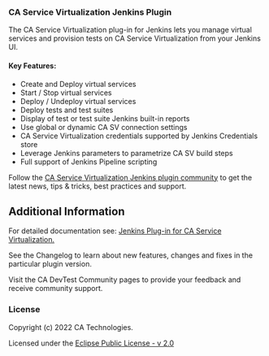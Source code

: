 ### CA Service Virtualization Jenkins Plugin

The CA Service Virtualization plug-in for Jenkins lets you manage virtual services and provision tests on CA Service Virtualization from your Jenkins UI.

#### Key Features:

* Create and Deploy virtual services
* Start / Stop virtual services
* Deploy / Undeploy virtual services
* Deploy tests and test suites
* Display of test or test suite Jenkins built-in reports
* Use global or dynamic CA SV connection settings
* CA Service Virtualization credentials supported by Jenkins Credentials store
* Leverage Jenkins parameters to parametrize CA SV build steps
* Full support of Jenkins Pipeline scripting

Follow the [CA Service Virtualization Jenkins plugin community](https://community.broadcom.com/enterprisesoftware/communities/communityhomeblogs?CommunityKey=94bda077-625b-4914-8ac3-c88a06c2cc23) to get the latest news, tips & tricks, best practices and support.

## Additional Information
For detailed documentation see: [Jenkins Plug-in for CA Service Virtualization.](https://techdocs.broadcom.com/casv-jenkins-plugin)

See the Changelog to learn about new features, changes and fixes in the particular plugin version.

Visit the CA DevTest Community pages to provide your feedback and receive community support.

### License

Copyright (c) 2022 CA Technologies.

Licensed under the [Eclipse Public License - v 2.0](https://www.eclipse.org/legal/epl-2.0/)
